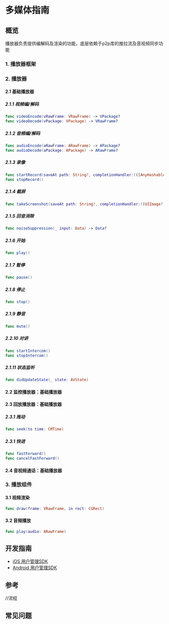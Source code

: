 # 多媒体指南

## 概览

播放器负责提供编解码及渲染的功能，底层依赖于p2p库的推拉流及音视频同步功能

###  1. 播放器框架

###  2. 播放器

####  2.1 基础播放器

##### 2.1.1 视频编/解码
```swift
func videoEncode(vRawFrame: VRawFrame) -> VPackage?
func videoDecode(vPackage: VPackage) -> VRawFrame?
```
##### 2.1.2 音频编/解码
```swift
func audioEncode(aRawFrame: ARawFrame) -> APackage?
func audioDecode(aPackage: APackage) -> ARawFrame?
```
##### 2.1.3 录像
```swift
func startRecord(saveAt path: String?, completionHandler:(([AnyHashable : Any]) -> Void)?)
func stopRecord()
```
##### 2.1.4 截屏
```swift
func takeScreenshot(saveAt path: String?, completionHandler:((UIImage?) -> Void)?)
```
##### 2.1.5 回音消除
```swift
func noiseSuppression(_ input: Data) -> Data?
```
##### 2.1.6 开始
```swift
func play()
```
##### 2.1.7 暂停
```swift
func pause()
```
##### 2.1.8 停止
```swift
func stop()
```
##### 2.1.9 静音
```swift
func mute()
```
##### 2.2.10 对讲
```swift
func startIntercom()
func stopIntercom()
```
##### 2.1.11 状态监听
```swift
func didUpdateState(_ state: AVState)
```

#### 2.2 监控播放器：基础播放器

#### 2.3 回放播放器：基础播放器
##### 2.3.1 拖动
```swift
func seek(to time: CMTime)
```
##### 2.3.1 快进
```swift
func fastForward()
func cancelFastForward()
```

#### 2.4 音视频通话：基础播放器

### 3. 播放组件

#### 3.1 视频渲染
```swift
func draw(frame: VRawFrame, in rect: CGRect)
```
#### 3.2 音频播放
```swift
func play(audio: ARawFrame)
```
## 开发指南
* [iOS 用户管理SDK](ios/多媒体.md)
* [Android 用户管理SDK](Android/多媒体.md)

## 参考
//流程

## 常见问题
